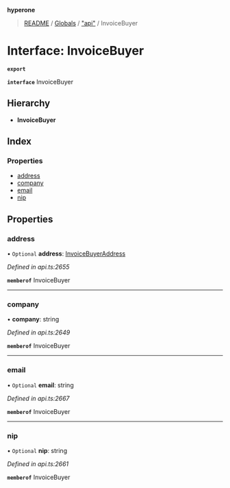 **hyperone**

> [README](../README.md) / [Globals](../globals.md) / ["api"](../modules/_api_.md) / InvoiceBuyer

# Interface: InvoiceBuyer

**`export`** 

**`interface`** InvoiceBuyer

## Hierarchy

* **InvoiceBuyer**

## Index

### Properties

* [address](_api_.invoicebuyer.md#address)
* [company](_api_.invoicebuyer.md#company)
* [email](_api_.invoicebuyer.md#email)
* [nip](_api_.invoicebuyer.md#nip)

## Properties

### address

• `Optional` **address**: [InvoiceBuyerAddress](_api_.invoicebuyeraddress.md)

*Defined in api.ts:2655*

**`memberof`** InvoiceBuyer

___

### company

•  **company**: string

*Defined in api.ts:2649*

**`memberof`** InvoiceBuyer

___

### email

• `Optional` **email**: string

*Defined in api.ts:2667*

**`memberof`** InvoiceBuyer

___

### nip

• `Optional` **nip**: string

*Defined in api.ts:2661*

**`memberof`** InvoiceBuyer
